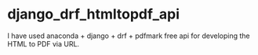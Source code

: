 # django_drf_htmltopdf_api
I have used anaconda + django + drf + pdfmark free api for developing the HTML to PDF via URL.
